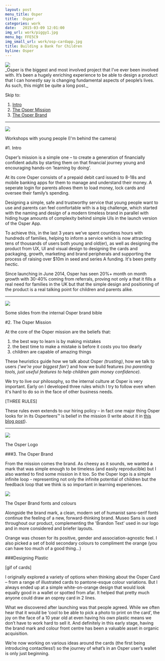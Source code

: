 ```yaml
---
layout: post
menu_title: Osper
title:  Osper
categories: work
date:   2015-03-09 12:01:00
img_url: work/piggy1.jpg
menu_bg: FFE5C9
img_small_url: work/osp-cardapp.jpg
title: Building a Bank for Children
byline: Osper
---
```


<div>
	<img src="{{ site.baseurl }}/assets/img/work/osp-cardapp.jpg">
</div>
_Osper is the biggest and most involved project that I’ve ever been involved with. It’s been a hugely enriching experience to be able to design a product that I can honestly say is changing fundamental aspects of people’s lives. As such, this might be quite a long post._

Skip to: 

1. [Intro](#intro)
2. [The Osper Mission](#mission)
3. [The Osper Brand](#brand)

<hr id="intro">
<div>
	<img src="{{ site.baseurl }}/assets/img/work/mumsnet.jpg">
</div>
<p class="caption">Workshops with young people (I'm behind the camera)</p>


#1. Intro

Osper’s mission is a simple one – to create a generation of financially confident adults by starting them on that financial journey young and encouraging hands-on ‘learning by doing’.

At its core Osper consists of a prepaid debit card issued to 8-18s and mobile banking apps for them to manage and understand their money. A seperate login for parents allows them to load money, lock cards and oversee their family’s spending.

Designing a simple, safe and trustworthy service that young people want to use and parents can feel comfortable with is a big challenge, which started with the naming and design of a modern timeless brand in parallel with hiding huge amounts of complexity behind simple UIs in the launch version of the Osper App.

To achieve this, in the last 3 years we’ve spent countless hours with hundreds of families, helping to inform a service which is now attracting tens of thousands of users both young and old(er), as well as designing the product from UX, UI and visual design to designing the cards and packaging, growth, marketing and brand peripherals and supporting the process of raising over $10m in seed and series A funding. It's been pretty hectic.

Since launching in June 2014, Osper has seen 20%+ month on month growth with 30-40% coming from referrals, proving not only a that it fills a real need for families in the UK but that the simple design and positioning of the product is a real talking point for children and parents alike.

<hr id="mission">
<div>
	<img src="{{ site.baseurl }}/assets/img/work/mission.jpg">
</div>
<p class="caption">Some slides from the internal Osper brand bible</p>


#2. The Osper Mission

At the core of the Osper mission are the beliefs that:

1. the best way to learn is by making mistakes
2. the best time to make a mistake is before it costs you too dearly
3. children are capable of amazing things 

These heuristics guide how we talk about Osper _(trusting)_, how we talk to users _(‘we're your biggest fan’)_ and how we build features _(no parenting tools, just useful features to help children gain money confidence)_.

We try to live our philosophy, so the internal culture at Osper is very important. Early on I developed three rules which I try to follow even when it's hard to do so in the face of other business needs.

[THREE RULES]

These rules even extends to our hiring policy – in fact one major thing Osper looks for in its Osperteers™ is belief in the mission (I write about it in [this blog post](https://medium.com/osper/people-that-care-82e7561e3607)).



<hr id="brand">

<div>
	<img src="{{ site.baseurl }}/assets/img/work/logo.jpg">
</div>
<p class="caption">The Osper Logo</p>


###3. The Osper Brand

From the mission comes the brand. As cheesy as it sounds, we wanted a mark that was simple enough to be timeless (and easily reproducible) but I also wanted to find some mission in it too. So the Osper logo is a simple infinite loop - representing not only the infinite potential of children but the feedback loop that we think is so important in learning experiences.

<div><img src="{{ site.baseurl }}/assets/img/work/brand.jpg"></div>
<p class="caption">The Osper Brand fonts and colours</p>

Alongside the brand mark, a clean, modern set of humanist sans-serif fonts continue the feeling of a new, forward-thinking brand. Museo Sans is used throughout our product, complementing the 'Brandon Text’ used in our logo and in more considered and briefer layouts.

Orange was chosen for its positive, gender and association-agnostic feel. I also picked a set of bold secondary colours to compliment the orange (you can have too much of a good thing…)

###Designing Plastic

[gif of cards]

I originally explored a variety of options when thinking about the Osper Card – from a range of illustrated cards to pantone-esque colour variations. But I always ended up at a simple white-on-orange design that would look equally good in a wallet or spotted from afar. It helped that pretty much anyone could draw an osprey card in 2 lines.

What we discovered after launching was that people agreed. While we often hear that it would be ‘cool to be able to pick a photo to print on the card’, the joy on the face of a 10 year old at even having his own plastic means we don’t have to work hard to sell it. And definitely in this early stage, having the brand mark and colour front centre has been a valuable asset in organic acquisition.

We’re now working on various ideas around the cards (the first being introducing contactless!) so the journey of what’s in an Osper user’s wallet is only just beginning.


<!-- ###Mobile Only, iOS + Android

###Learning about families

###Launching and explaining Osper

###KYC

###Feature Testing

###Gifting

###Referrals

###Savings 

<div>
	<img src="{{ site.baseurl }}/assets/img/work/savings.jpg">
</div>
<small>The first version of Osper savings for children</small> -->

